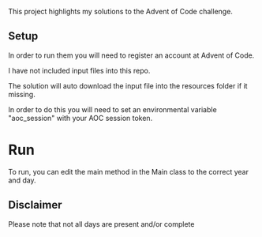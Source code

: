 

This project highlights my solutions to the Advent of Code challenge.

## Setup
In order to run them you will need to register an account at Advent of Code.

I have not included input files into this repo. 

The solution will auto download the input file into the resources folder if it missing. 

In order to do this you will need to set an environmental variable "aoc_session" with your AOC session token.


# Run
To run, you can edit the main method in the Main class to the correct year and day.

## Disclaimer
Please note that not all days are present and/or complete